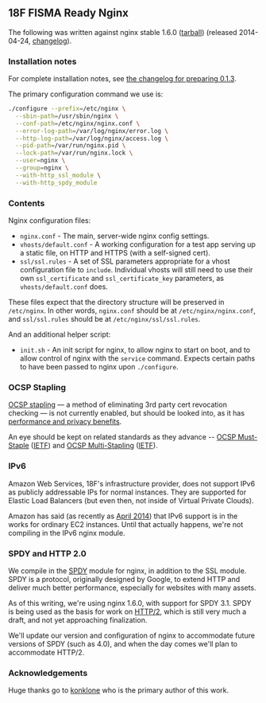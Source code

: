 
## 18F FISMA Ready Nginx

The following was written against nginx stable 1.6.0 ([tarball](http://nginx.org/download/nginx-1.6.0.tar.gz)) (released 2014-04-24, [changelog](http://nginx.org/en/CHANGES-1.6)).

### Installation notes

For complete installation notes, see [the changelog for preparing 0.1.3](../changelog/0.1.3.md).

The primary configuration command we use is:

```bash
./configure --prefix=/etc/nginx \
  --sbin-path=/usr/sbin/nginx \
  --conf-path=/etc/nginx/nginx.conf \
  --error-log-path=/var/log/nginx/error.log \
  --http-log-path=/var/log/nginx/access.log \
  --pid-path=/var/run/nginx.pid \
  --lock-path=/var/run/nginx.lock \
  --user=nginx \
  --group=nginx \
  --with-http_ssl_module \
  --with-http_spdy_module
```

### Contents

Nginx configuration files:

* `nginx.conf` - The main, server-wide nginx config settings.
* `vhosts/default.conf` - A working configuration for a test app serving up a static file, on HTTP and HTTPS (with a self-signed cert).
* `ssl/ssl.rules` - A set of SSL parameters appropriate for a vhost configuration file to `include`. Individual vhosts will still need to use their own `ssl_certificate` and `ssl_certificate_key` parameters, as `vhosts/default.conf` does.

These files expect that the directory structure will be preserved in `/etc/nginx`. In other words, `nginx.conf` should be at `/etc/nginx/nginx.conf`, and `ssl/ssl.rules` should be at `/etc/nginx/ssl/ssl.rules`.

And an additional helper script:

* `init.sh` - An init script for nginx, to allow nginx to start on boot, and to allow control of nginx with the `service` command. Expects certain paths to have been passed to nginx upon `./configure`.

### OCSP Stapling

[OCSP stapling](https://en.wikipedia.org/wiki/OCSP_stapling) &mdash; a method of eliminating 3rd party cert revocation checking &mdash; is not currently enabled, but should be looked into, as it has [performance and privacy benefits](http://blog.cloudflare.com/ocsp-stapling-how-cloudflare-just-made-ssl-30).

An eye should be kept on related standards as they advance -- [OCSP Must-Staple](http://www.ietf.org/mail-archive/web/tls/current/msg10323.html) ([IETF](http://tools.ietf.org/html/draft-hallambaker-tlsfeature-02)) and [OCSP Multi-Stapling](https://casecurity.org/2013/05/07/an-introduction-to-ocsp-multi-stapling/) ([IETF](http://datatracker.ietf.org/doc/rfc6961/)).

### IPv6

Amazon Web Services, 18F's infrastructure provider, does not support IPv6 as publicly addressable IPs for normal instances. They are supported for Elastic Load Balancers (but even then, not inside of Virtual Private Clouds).

Amazon has said (as recently as [April 2014](https://forums.aws.amazon.com/thread.jspa?messageID=536049)) that IPv6 support is in the works for ordinary EC2 instances. Until that actually happens, we're not compiling in the IPv6 nginx module.

### SPDY and HTTP 2.0

We compile in the [SPDY](https://en.wikipedia.org/wiki/SPDY) module for nginx, in addition to the SSL module. SPDY is a protocol, originally designed by Google, to extend HTTP and deliver much better performance, especially for websites with many assets.

As of this writing, we're using nginx 1.6.0, with support for SPDY 3.1. SPDY is being used as the basis for work on [HTTP/2](http://http2.github.io/), which is still very much a draft, and not yet approaching finalization.

We'll update our version and configuration of nginx to accommodate future versions of SPDY (such as 4.0), and when the day comes we'll plan to accommodate HTTP/2.

### Acknowledgements 

Huge thanks go to [konklone](https://github.com/konklone) who is the primary author of this work. 
